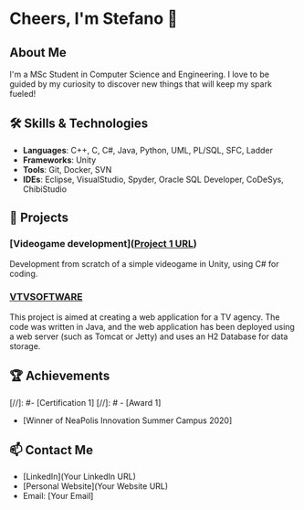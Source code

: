 # Cheers, I'm Stefano 👋

## About Me
I'm a MSc Student in Computer Science and Engineering. I love to be guided by my curiosity to discover new things that will keep my spark fueled!

## 🛠 Skills & Technologies
- **Languages**: C++, C, C#, Java, Python, UML, PL/SQL, SFC, Ladder
- **Frameworks**: Unity
- **Tools**: Git, Docker, SVN
- **IDEs**: Eclipse, VisualStudio, Spyder, Oracle SQL Developer, CoDeSys, ChibiStudio

## 🚀 Projects
### [Videogame development]([Project 1 URL](https://github.com/ste-lic/bsc-projects/tree/main/multimedia-systems))
Development from scratch of a simple videogame in Unity, using C# for coding.


### [VTVSOFTWARE](https://github.com/ste-lic/bsc-projects/tree/main/software-engineering/VTVSOFTWARE)
This project is aimed at creating a web application for a TV agency. The code was written in Java, and the web application has been deployed using a web server (such as Tomcat or Jetty) and uses an H2 Database for data storage.

## 🏆 Achievements
[//]: #- [Certification 1]
[//]: # - [Award 1]
- [Winner of NeaPolis Innovation Summer Campus 2020]

## 📫 Contact Me
- [LinkedIn](Your LinkedIn URL)
- [Personal Website](Your Website URL)
- Email: [Your Email]

